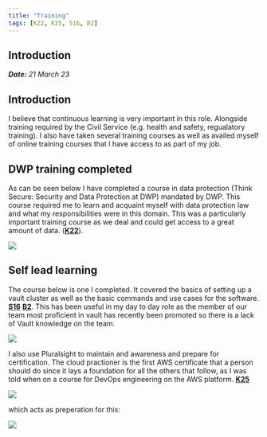 ```yaml
---
title: "Training"
tags: [K22, K25, S16, B2]
---
```


## Introduction

***Date:** 21 March 23*

## Introduction

I believe that continuous learning is very important in this role. Alongside training required by the Civil Service (e.g. health and safety, regualatory training). I also have taken several training courses as well as availed myself of online training courses that I have access to as part of my job.

## DWP training completed

As can be seen below I have completed a course in data protection (Think Secure: Security and Data Protection at DWP) mandated by DWP.
This course required me to learn and acquaint myself with data protection law and what my responsibilities were in this domain.
This was a particularly important training course as we deal and could get access to a great amount of data.
 (**[K22](/tags/K22)**).

![](training.png)

## Self lead learning

The course below is one I completed. It covered the basics of setting up a vault cluster as well as the basic commands and use cases for the software.  **[S16](/tags/s16)** **[B2](/tags/b2)**. This has been useful in my day to day role as the member of our team most proficient in vault has recently been promoted so there is a lack of Vault knowledge on the team.

![](../training/self-directed-learning.png)

I also use Pluralsight to maintain and awareness and prepare for certification. The cloud practioner is the first AWS certificate that a person should do since it lays a foundation for all the others that follow, as I was told when on a course for DevOps engineering on the AWS platform.  **[K25](/tags/k25)**

![](../training/devops-engineering.png)

which acts as preperation for this:

![](../training/self-directed-learning-2.png)
